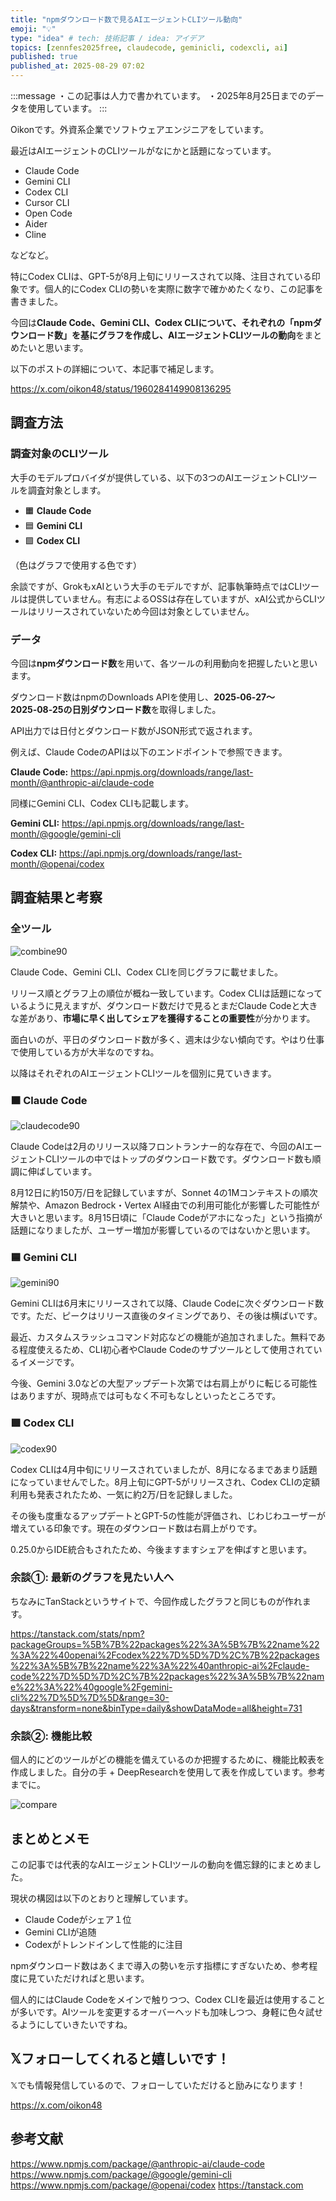 ```yaml
---
title: "npmダウンロード数で見るAIエージェントCLIツール動向"
emoji: "💡"
type: "idea" # tech: 技術記事 / idea: アイデア
topics: [zennfes2025free, claudecode, geminicli, codexcli, ai]
published: true
published_at: 2025-08-29 07:02
---
```


:::message
・この記事は人力で書かれています。
・2025年8月25日までのデータを使用しています。
:::

Oikonです。外資系企業でソフトウェアエンジニアをしています。

最近はAIエージェントのCLIツールがなにかと話題になっています。

* Claude Code
* Gemini CLI
* Codex CLI
* Cursor CLI
* Open Code
* Aider
* Cline

などなど。

特にCodex CLIは、GPT-5が8月上旬にリリースされて以降、注目されている印象です。個人的にCodex CLIの勢いを実際に数字で確かめたくなり、この記事を書きました。

今回は**Claude Code、Gemini CLI、Codex CLIについて、それぞれの「npmダウンロード数」を基にグラフを作成し、AIエージェントCLIツールの動向**をまとめたいと思います。

以下のポストの詳細について、本記事で補足します。

https://x.com/oikon48/status/1960284149908136295

## 調査方法

### 調査対象のCLIツール

大手のモデルプロバイダが提供している、以下の3つのAIエージェントCLIツールを調査対象とします。

* 🟧 **Claude Code**
* 🟦 **Gemini CLI**
* 🟩 **Codex CLI**

（色はグラフで使用する色です）

余談ですが、GrokもxAIという大手のモデルですが、記事執筆時点ではCLIツールは提供していません。有志によるOSSは存在していますが、xAI公式からCLIツールはリリースされていないため今回は対象としていません。

### データ

今回は**npmダウンロード数**を用いて、各ツールの利用動向を把握したいと思います。

ダウンロード数はnpmのDownloads APIを使用し、**2025‑06‑27〜2025‑08‑25の日別ダウンロード数**を取得しました。

API出力では日付とダウンロード数がJSON形式で返されます。

例えば、Claude CodeのAPIは以下のエンドポイントで参照できます。

**Claude Code:**
https://api.npmjs.org/downloads/range/last-month/@anthropic-ai/claude-code

同様にGemini CLI、Codex CLIも記載します。

**Gemini CLI:**
https://api.npmjs.org/downloads/range/last-month/@google/gemini-cli

**Codex CLI:**
https://api.npmjs.org/downloads/range/last-month/@openai/codex

## 調査結果と考察

### 全ツール

![combine90](/images/ai-cli-tools/combined_90days_trim_color.png)

Claude Code、Gemini CLI、Codex CLIを同じグラフに載せました。

リリース順とグラフ上の順位が概ね一致しています。Codex CLIは話題になっているように見えますが、ダウンロード数だけで見るとまだClaude Codeと大きな差があり、**市場に早く出してシェアを獲得することの重要性**が分かります。

面白いのが、平日のダウンロード数が多く、週末は少ない傾向です。やはり仕事で使用している方が大半なのですね。

以降はそれぞれのAIエージェントCLIツールを個別に見ていきます。

### 🟧 Claude Code

![claudecode90](/images/ai-cli-tools/claude_code_90days_trim_color.png)

Claude Codeは2月のリリース以降フロントランナー的な存在で、今回のAIエージェントCLIツールの中ではトップのダウンロード数です。ダウンロード数も順調に伸ばしています。

8月12日に約150万/日を記録していますが、Sonnet 4の1Mコンテキストの順次解禁や、Amazon Bedrock・Vertex AI経由での利用可能化が影響した可能性が大きいと思います。8月15日頃に「Claude Codeがアホになった」という指摘が話題になりましたが、ユーザー増加が影響しているのではないかと思います。

### 🟦 Gemini CLI

![gemini90](/images/ai-cli-tools/gemini_cli_90days_trim_color.png)

Gemini CLIは6月末にリリースされて以降、Claude Codeに次ぐダウンロード数です。ただ、ピークはリリース直後のタイミングであり、その後は横ばいです。

最近、カスタムスラッシュコマンド対応などの機能が追加されました。無料である程度使えるため、CLI初心者やClaude Codeのサブツールとして使用されているイメージです。

今後、Gemini 3.0などの大型アップデート次第では右肩上がりに転じる可能性はありますが、現時点では可もなく不可もなしといったところです。

### 🟩 Codex CLI

![codex90](/images/ai-cli-tools/codex_cli_90days_trim_color.png)

Codex CLIは4月中旬にリリースされていましたが、8月になるまであまり話題になっていませんでした。8月上旬にGPT-5がリリースされ、Codex CLIの定額利用も発表されたため、一気に約2万/日を記録しました。

その後も度重なるアップデートとGPT-5の性能が評価され、じわじわユーザーが増えている印象です。現在のダウンロード数は右肩上がりです。

0.25.0からIDE統合もされたため、今後ますますシェアを伸ばすと思います。

### 余談①: 最新のグラフを見たい人へ

ちなみにTanStackというサイトで、今回作成したグラフと同じものが作れます。

https://tanstack.com/stats/npm?packageGroups=%5B%7B%22packages%22%3A%5B%7B%22name%22%3A%22%40openai%2Fcodex%22%7D%5D%7D%2C%7B%22packages%22%3A%5B%7B%22name%22%3A%22%40anthropic-ai%2Fclaude-code%22%7D%5D%7D%2C%7B%22packages%22%3A%5B%7B%22name%22%3A%22%40google%2Fgemini-cli%22%7D%5D%7D%5D&range=30-days&transform=none&binType=daily&showDataMode=all&height=731

### 余談②: 機能比較

個人的にどのツールがどの機能を備えているのか把握するために、機能比較表を作成しました。自分の手 + DeepResearchを使用して表を作成しています。参考までに。

![compare](/images/ai-cli-tools/comare2.png)

<!-- https://x.com/oikon48/status/1961024064786759787 -->

## まとめとメモ

この記事では代表的なAIエージェントCLIツールの動向を備忘録的にまとめました。

現状の構図は以下のとおりと理解しています。

* Claude Codeがシェア１位
* Gemini CLIが追随
* Codexがトレンドインして性能的に注目

npmダウンロード数はあくまで導入の勢いを示す指標にすぎないため、参考程度に見ていただければと思います。

個人的にはClaude Codeをメインで触りつつ、Codex CLIを最近は使用することが多いです。AIツールを変更するオーバーヘッドも加味しつつ、身軽に色々試せるようにしていきたいですね。

## 𝕏フォローしてくれると嬉しいです！

𝕏でも情報発信しているので、フォローしていただけると励みになります！

https://x.com/oikon48

## 参考文献

https://www.npmjs.com/package/@anthropic-ai/claude-code
https://www.npmjs.com/package/@google/gemini-cli
https://www.npmjs.com/package/@openai/codex
https://tanstack.com